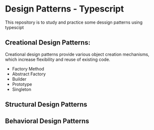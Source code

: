 # Design Patterns - Typescript

This repository is to study and practice some dessign patterns using typescipt

## Creational Design Patterns:

Creational design patterns provide various object creation mechanisms, which increase flexibility and reuse of existing code.
- Factory Method
- Abstract Factory
- Builder
- Prototype
- Singleton

## Structural Design Patterns

## Behavioral Design Patterns
